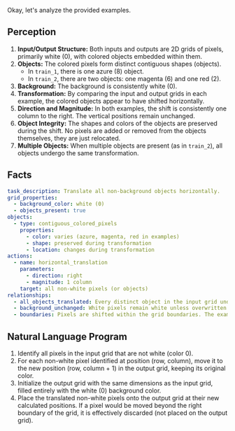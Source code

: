 Okay, let's analyze the provided examples.

## Perception

1.  **Input/Output Structure:** Both inputs and outputs are 2D grids of pixels, primarily white (0), with colored objects embedded within them.
2.  **Objects:** The colored pixels form distinct contiguous shapes (objects).
    *   In `train_1`, there is one azure (8) object.
    *   In `train_2`, there are two objects: one magenta (6) and one red (2).
3.  **Background:** The background is consistently white (0).
4.  **Transformation:** By comparing the input and output grids in each example, the colored objects appear to have shifted horizontally.
5.  **Direction and Magnitude:** In both examples, the shift is consistently one column to the right. The vertical positions remain unchanged.
6.  **Object Integrity:** The shapes and colors of the objects are preserved during the shift. No pixels are added or removed from the objects themselves, they are just relocated.
7.  **Multiple Objects:** When multiple objects are present (as in `train_2`), all objects undergo the same transformation.

## Facts


```yaml
task_description: Translate all non-background objects horizontally.
grid_properties:
  - background_color: white (0)
  - objects_present: true
objects:
  - type: contiguous_colored_pixels
    properties:
      - color: varies (azure, magenta, red in examples)
      - shape: preserved during transformation
      - location: changes during transformation
actions:
  - name: horizontal_translation
    parameters:
      - direction: right
      - magnitude: 1 column
    target: all non-white pixels (or objects)
relationships:
  - all_objects_translated: Every distinct object in the input grid undergoes the same translation.
  - background_unchanged: White pixels remain white unless overwritten by a translated pixel.
  - boundaries: Pixels are shifted within the grid boundaries. The examples do not show wrapping or pixels moving off the edge and disappearing, but imply that the leftmost column becomes white (or background) where objects previously were.
```


## Natural Language Program

1.  Identify all pixels in the input grid that are not white (color 0).
2.  For each non-white pixel identified at position (row, column), move it to the new position (row, column + 1) in the output grid, keeping its original color.
3.  Initialize the output grid with the same dimensions as the input grid, filled entirely with the white (0) background color.
4.  Place the translated non-white pixels onto the output grid at their new calculated positions. If a pixel would be moved beyond the right boundary of the grid, it is effectively discarded (not placed on the output grid).